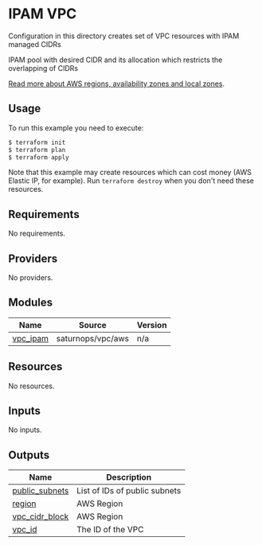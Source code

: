 # IPAM VPC

Configuration in this directory creates set of VPC resources with IPAM managed CIDRs

IPAM pool with desired CIDR and its allocation which restricts the overlapping of CIDRs

[Read more about AWS regions, availability zones and local zones](https://docs.aws.amazon.com/AWSEC2/latest/UserGuide/using-regions-availability-zones.html#concepts-regions-availability-zones).

## Usage

To run this example you need to execute:

```bash
$ terraform init
$ terraform plan
$ terraform apply
```

Note that this example may create resources which can cost money (AWS Elastic IP, for example). Run `terraform destroy` when you don't need these resources.

<!-- BEGINNING OF PRE-COMMIT-TERRAFORM DOCS HOOK -->
## Requirements

No requirements.

## Providers

No providers.

## Modules

| Name | Source | Version |
|------|--------|---------|
| <a name="module_vpc_ipam"></a> [vpc\_ipam](#module\_vpc\_ipam) | saturnops/vpc/aws | n/a |

## Resources

No resources.

## Inputs

No inputs.

## Outputs

| Name | Description |
|------|-------------|
| <a name="output_public_subnets"></a> [public\_subnets](#output\_public\_subnets) | List of IDs of public subnets |
| <a name="output_region"></a> [region](#output\_region) | AWS Region |
| <a name="output_vpc_cidr_block"></a> [vpc\_cidr\_block](#output\_vpc\_cidr\_block) | AWS Region |
| <a name="output_vpc_id"></a> [vpc\_id](#output\_vpc\_id) | The ID of the VPC |
<!-- END OF PRE-COMMIT-TERRAFORM DOCS HOOK -->
